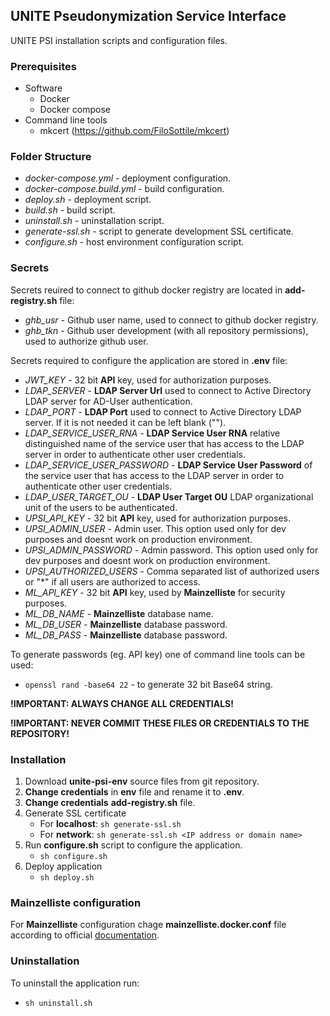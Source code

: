 ## UNITE Pseudonymization Service Interface
UNITE PSI installation scripts and configuration files.

### Prerequisites
- Software
  - Docker
  - Docker compose
- Command line tools
  - mkcert (https://github.com/FiloSottile/mkcert)
  
### Folder Structure
- _docker-compose.yml_ - deployment configuration.
- _docker-compose.build.yml_ - build configuration.
- _deploy.sh_ - deployment script.
- _build.sh_ - build script.
- _uninstall.sh_ - uninstallation script.
- _generate-ssl.sh_ - script to generate development SSL certificate.
- _configure.sh_ - host environment configuration script.

### Secrets
Secrets reuired to connect to github docker registry are located in **add-registry.sh** file:
- _ghb_usr_ - Github user name, used to connect to github docker registry.
- _ghb_tkn_ - Github user development (with all repository permissions), used to authorize github user.

Secrets required to configure the application are stored in **.env** file:
- _JWT_KEY_ - 32 bit **API** key, used for authorization purposes.
- _LDAP_SERVER_ - **LDAP Server Url** used to connect to Active Directory LDAP server for AD-User authentication.
- _LDAP_PORT_ - **LDAP Port** used to connect to Active Directory LDAP server. If it is not needed it can be left blank ("").
- _LDAP_SERVICE_USER_RNA_ - **LDAP Service User RNA** relative distinguished name of the service user that has access to the LDAP server in order to authenticate other user credentials.
- _LDAP_SERVICE_USER_PASSWORD_ - **LDAP Service User Password** of the service user that has access to the LDAP server in order to authenticate other user credentials.
- _LDAP_USER_TARGET_OU_ - **LDAP User Target OU** LDAP organizational unit of the users to be authenticated.
- _UPSI_API_KEY_ - 32 bit **API** key, used for authorization purposes.
- _UPSI_ADMIN_USER_ - Admin user. This option used only for dev purposes and doesnt work on production environment.
- _UPSI_ADMIN_PASSWORD_ - Admin password. This option used only for dev purposes and doesnt work on production environment.
- _UPSI_AUTHORIZED_USERS_ - Comma separated list of authorized users or "*" if all users are authorized to access.
- _ML_API_KEY_ - 32 bit **API** key, used by **Mainzelliste** for security purposes.
- _ML_DB_NAME_ - **Mainzelliste** database name.
- _ML_DB_USER_ - **Mainzelliste** database password.
- _ML_DB_PASS_ - **Mainzelliste** database password.

To generate passwords (eg. API key) one of command line tools can be used:
- `openssl rand -base64 22` - to generate 32 bit Base64 string.

**!IMPORTANT: ALWAYS CHANGE ALL CREDENTIALS!**

**!IMPORTANT: NEVER COMMIT THESE FILES OR CREDENTIALS TO THE REPOSITORY!**

### Installation
1. Download **unite-psi-env** source files from git repository.
1. **Change credentials** in **env** file and rename it to **.env**.
1. **Change credentials** **add-registry.sh** file.
1. Generate SSL certificate
   - For **localhost**: `sh generate-ssl.sh`
   - For **network**: `sh generate-ssl.sh <IP address or domain name>`
1. Run **configure.sh** script to configure the application.
   - `sh configure.sh`
1. Deploy application
   - `sh deploy.sh`

### Mainzelliste configuration
For **Mainzelliste** configuration chage **mainzelliste.docker.conf** file according to official [documentation](https://bitbucket.org/medicalinformatics/mainzelliste/wiki/2.%20Mainzelliste%20Documentation.md#!mainzelliste-documentation).

### Uninstallation
To uninstall the application run:
- `sh uninstall.sh`
